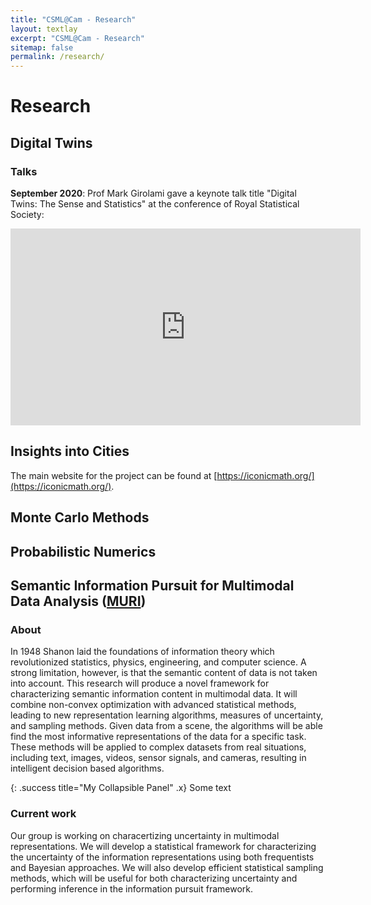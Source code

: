 ```yaml
---
title: "CSML@Cam - Research"
layout: textlay
excerpt: "CSML@Cam - Research"
sitemap: false
permalink: /research/
---
```


# Research

## Digital Twins



### Talks



**September 2020**: Prof Mark Girolami gave a keynote talk title "Digital Twins: The Sense and Statistics" at the conference of Royal Statistical Society: 
<iframe width="560" height="315" src="https://www.youtube-nocookie.com/embed/cWIJNXQn8LI" frameborder="0" allow="accelerometer; autoplay; clipboard-write; encrypted-media; gyroscope; picture-in-picture" allowfullscreen></iframe>



## Insights into Cities

The main website for the project can be found at [https://iconicmath.org/](https://iconicmath.org/).

## Monte Carlo Methods


## Probabilistic Numerics


## Semantic Information Pursuit for Multimodal Data Analysis ([MURI](http://vision.jhu.edu/infopursuit/))

### About

In 1948 Shanon laid the foundations of information theory which
revolutionized statistics, physics, engineering, and computer science. A strong
limitation, however, is that the semantic content of data is not taken into
account. This research will produce a novel framework for characterizing
semantic information content in multimodal data. It will combine non-convex
optimization with advanced statistical methods, leading to new representation
learning algorithms, measures of uncertainty, and sampling methods. Given data
from a scene, the algorithms will be able find the most informative
representations of the data for a specific task. These methods will be applied
to complex datasets from real situations, including text, images, videos, sensor
signals, and cameras, resulting in intelligent decision based algorithms.

{: .success title="My Collapsible Panel" .x}
Some text

### Current work

Our group is working on characertizing uncertainty in multimodal
representations. We will develop a statistical framework for characterizing the
uncertainty of the information representations using both frequentists and
Bayesian approaches. We will also develop efficient statistical sampling
methods, which will be useful for both characterizing uncertainty and performing
inference in the information pursuit framework.
